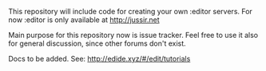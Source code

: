 
This repository will include code for creating your own :editor servers.
For now :editor is only available at http://jussir.net

Main purpose for this repository now is issue tracker. Feel free to use it also for
general discussion, since other forums don't exist.

Docs to be added. See: http://edide.xyz/#/edit/tutorials
